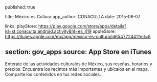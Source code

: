 published: true

title: México es Cultura
app_author: CONACULTA
date: 2015-08-07

links:
  playStore: https://play.google.com/store/apps/details?id=st.conaculta.android.activity&hl=es_419
  appleStore: https://itunes.apple.com/mx/app/mexico-es-cultura/id654772441?mt=8

section: gov_apps
source: App Store en iTunes
---
Entérate de las actividades culturales de México, sus reseñas, horarios y precios. Encuentra los recintos más importantes y ubícalos en el mapa. Comparte los contenidos en tus redes sociales.
